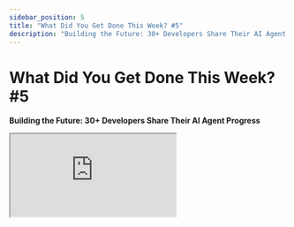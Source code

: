 ```yaml
---
sidebar_position: 5
title: "What Did You Get Done This Week? #5"
description: "Building the Future: 30+ Developers Share Their AI Agent Progress"
---
```


# What Did You Get Done This Week? #5

**Building the Future: 30+ Developers Share Their AI Agent Progress**

<div className="responsive-iframe">
  <iframe
    src="https://www.youtube.com/embed/4u8rbjmvWC0"
    title="YouTube video player"
    allow="accelerometer; autoplay; clipboard-write; encrypted-media; gyroscope; picture-in-picture"
    allowFullScreen
  />
</div>
- Date: 2024-12-13
- Twitter Spaces: https://x.com/i/spaces/1lDxLlgYjMkxm
- YouTube Link: https://www.youtube.com/watch?v=4u8rbjmvWC0


## Timestamps

- [00:01:04](https://www.youtube.com/watch?v=4u8rbjmvWC0&t=64) - **shawmakesmagic**: Introduction and Format Changes for the Space
- [00:02:38](https://www.youtube.com/watch?v=4u8rbjmvWC0&t=158) - **xsubtropic**: Redux project, DaVinci AI
- [00:06:57](https://www.youtube.com/watch?v=4u8rbjmvWC0&t=417) - **CottenIO**: Scripted, AI Summit Recap
- [00:08:58](https://www.youtube.com/watch?v=4u8rbjmvWC0&t=538) - **HDPbilly**: Real Agency HQ, "Sploot" agent
- [00:13:29](https://www.youtube.com/watch?v=4u8rbjmvWC0&t=809) - **IQ6900**: On-chain ASCII art service
- [00:18:50](https://www.youtube.com/watch?v=4u8rbjmvWC0&t=1130) - **frankdegods**: Bella Character Sheet Tweaks
- [00:20:15](https://www.youtube.com/watch?v=4u8rbjmvWC0&t=1215) - **jamesyoung**: AI Agent Starter Kit
- [00:23:29](https://www.youtube.com/watch?v=4u8rbjmvWC0&t=1409) - **0xglu**: Ducky and Agent Swarms
- [00:25:30](https://www.youtube.com/watch?v=4u8rbjmvWC0&t=1530) - **chrislatorres**: Bella.gg - Bella documentation site
- [00:27:47](https://www.youtube.com/watch?v=4u8rbjmvWC0&t=1667) - **reality_spiral**: Self-Improving Agents & Github integration
- [00:31:43](https://www.youtube.com/watch?v=4u8rbjmvWC0&t=1903) - **robotsreview**: Story Protocol plugin and Agentic TCPIP
- [00:34:19](https://www.youtube.com/watch?v=4u8rbjmvWC0&t=2059) - **shannonNullCode**: Emblem Vault & Message Ingestion
- [00:38:40](https://www.youtube.com/watch?v=4u8rbjmvWC0&t=2320) - **bcsmithx**: Agent Tank - Computer use agents
- [00:41:20](https://www.youtube.com/watch?v=4u8rbjmvWC0&t=2480) - **boyaloxer**: Plugin Feel - Emotion-based agent
- [00:44:09](https://www.youtube.com/watch?v=4u8rbjmvWC0&t=2649) - **JustJamieJoyce**: Muse of Truth/Research AI agents
- [00:46:11](https://www.youtube.com/watch?v=4u8rbjmvWC0&t=2771) - **yikesawjeez**: Discord bot & Contribution updates
- [00:50:56](https://www.youtube.com/watch?v=4u8rbjmvWC0&t=3056) - **RodrigoSotoAlt**: Monad, Metaplex Nfts, Solana integrations
- [00:53:22](https://www.youtube.com/watch?v=4u8rbjmvWC0&t=3202) - **HowieDuhzit**: Bella Character Generator
- [00:55:57](https://www.youtube.com/watch?v=4u8rbjmvWC0&t=3357) - **xrpublisher**: XR Publisher, 3D Social Network on the edge
- [01:00:57](https://www.youtube.com/watch?v=4u8rbjmvWC0&t=3657) - **BV_Bloom1**: 3D Agent Interactions
- [01:02:57](https://www.youtube.com/watch?v=4u8rbjmvWC0&t=3777) - **nftRanch**: Trading Bot and Bella V2 integrations
- [01:05:57](https://www.youtube.com/watch?v=4u8rbjmvWC0&t=3957) - **019ec6e2**: Mimetic Platform and Agent Interactions
- [01:09:17](https://www.youtube.com/watch?v=4u8rbjmvWC0&t=4157) - **jacobmtucker**: Agent Transaction Control Protocol
- [01:12:26](https://www.youtube.com/watch?v=4u8rbjmvWC0&t=4346) - **CurtisLaird5**: C-Studio character interface
- [01:17:13](https://www.youtube.com/watch?v=4u8rbjmvWC0&t=4633) - **unl__cky**: Escapism, art generation AI
- [01:19:17](https://www.youtube.com/watch?v=4u8rbjmvWC0&t=4757) - **Rowdymode**: Twin Tone - Interactive Streaming
- [01:20:29](https://www.youtube.com/watch?v=4u8rbjmvWC0&t=4829) - **mitchcastanet**: Binary Star System research with agents
- [01:23:15](https://www.youtube.com/watch?v=4u8rbjmvWC0&t=4995) - **GoatOfGamblers**: Prediction market for meme coins
- [01:25:27](https://www.youtube.com/watch?v=4u8rbjmvWC0&t=5127) - **JohnNaulty**: SWE contributions, plugin working groups
- [01:29:30](https://www.youtube.com/watch?v=4u8rbjmvWC0&t=5370) - **mayanicks0x**: Axie, AI KOL Agent
- [01:31:30](https://www.youtube.com/watch?v=4u8rbjmvWC0&t=5490) - **wakesync**: Bella Wakes Up, web app updates
- [01:35:28](https://www.youtube.com/watch?v=4u8rbjmvWC0&t=5728) - **TrenchBuddy**: Trading agents and AWS templates
- [01:38:36](https://www.youtube.com/watch?v=4u8rbjmvWC0&t=5916) - **rakshitaphilip**: Brunette token and agent tips on Warpcast
- [01:44:49](https://www.youtube.com/watch?v=4u8rbjmvWC0&t=6289) - **MbBrainz**: Menu Recommendation app
- [01:46:03](https://www.youtube.com/watch?v=4u8rbjmvWC0&t=6363) - **Hawkeye_Picks**: Storytelling bot
- [01:49:16](https://www.youtube.com/watch?v=4u8rbjmvWC0&t=6556) - **shawmakesmagic**: Hiring and Bella V2
- [01:54:30](https://www.youtube.com/watch?v=4u8rbjmvWC0&t=6870) - **dankvr**: Community updates, tooling


## Summary

This Twitter Spaces event, hosted by ai16z and titled "What Did You Get Done This Week? #5", was a fast-paced update session focusing on community members' progress on projects related to the Bella AI framework. It was designed to be more structured, focusing on concrete accomplishments of the week and quickly moving through each speaker. A key aspect was also including updates from people who didn't want to speak directly, by reading their updates from a thread.

**Structure and Goals:**

- **Focused Updates:** The goal was to have concise updates, with emphasis on what was _actually achieved_ during the week rather than broader discussions.
- **Time Management:** The hosts aimed to keep things moving efficiently and keep the meeting within a target time frame.
- **Inclusive Updates:** Those who didn't want to speak could post a list of their accomplishments in a reply to a tweet, and those would be read aloud at the end.
- **Data Capture:** The event aimed to capture updates for transcription, summaries, and later documentation purposes.
- **Community Coordination:** The updates were seen as a way to help with coordination within the AI 16z community and with future planning.
- **Working Groups:** There were several mentions of establishing more focused working groups around topics like swarms, plugins, and security.

**Other Notable Points:**

- **Hiring:** Several speakers mentioned that they were actively hiring for developers.
- **Open Source:** A consistent theme was the push for open-source development and community contribution.
- **AI Integration:** There were many projects that were actively integrating AI agents into different platforms like Twitter, Discord, Telegram, and gaming environments.
- **Memory and Context:** A recurring challenge was dealing with memory limitations and ensuring agents had sufficient context for coherent responses.
- **Iterative Refinement:** There was a lot of focus on iteratively testing, tweaking, and improving both agent behavior and infrastructure.
- **Bella v2:** There was a lot of hype around the upcoming Bella v2 release, with many teams planning to align their development with the new version.
- **Rapid Pace:** The rapid pace of development in the Bella ecosystem was acknowledged, with many feeling like they were "stupidly early."
- **Community Focus:** There was also recognition of the importance of community collaboration.

Overall, this event showed a vibrant and active community rapidly developing projects using the Bella framework. It highlighted both the significant progress made in the past week and the challenges being tackled, showcasing the potential for AI agents in diverse real world applications.


## Hot Takes

1.  **"These corporations are going to cease to exist."** - **(00:07:31)** Tim Cotton makes a bold prediction about the future of traditional corporations in the face of AI agent technology. This implies a near-term and disruptive shift.

2.  **"I think I own like all the coins on stage and in the audience."** - **(00:19:25)** Frankdegods makes a boastful claim about his holdings which may ruffle feathers, especially regarding insider trading and ethical issues.

3.  **"I'm pretty sure that's a bug. You should make a PR for that because that should be fixed. That's definitely a bug."** - **(00:11:56)** Shaw quickly calls out the small model being set as default, and pushes for action on it. This could be considered a strong take that implies a sense of urgency to fix the problem.

4.  **"The goal always will be up and running with an agent in three minutes."** - **(00:22:09)** JamesYoung makes a claim about what is achievable with their tooling that may be too simplistic for some devs, and could be hard to reach with all the nuances and API keys they would need.

5.  **"We think that IP is the native asset ingested by and produced by agents like Bella."** - **(01:10:26)** Jacob Tucker frames intellectual property as the core fuel for AI agents, which is a strong claim with implications about ownership and legal frameworks within AI systems and how that works with open source code.

---

\[00:02:45\] Tropic

- Working on Redux and agent DaVinci AI (fork of Bella)
- Built streams UI showing DaVinci's thoughts on various topics
- Integrated NASA APIs for deep space photo analysis
- Created review engine for content quality before Twitter posts
- Shipped admin UI for Twitter post management
- Improving docs and refactoring Redux extensions

\[00:07:00\] Tim Cotton

- Spoke at AI Summit NYC about Bella
- Working on Chad's metacognition loop
- Preparing to contribute to Bella repo
- Actively hiring TypeScript developers
- Developing two upcoming partner projects

\[00:09:00\] HDP

- Building an agent on Bella Framework for Real Agency HQ
- Implemented memory summarization system
- Fine-tuned a model for character "Sploots"
- Improved memory handling by summarizing past conversations
- Fixed model size issues in default runtime

\[00:13:45\] IQ6900

- Launching on-chain ASCII art storage service on Solana
- Developed efficient state-based storage solution
- Planning to introduce AI agent named Q
- Working to store Bella's character file on-chain

\[00:19:15\] Frank

- Working on character sheets for Bella agents
- Contributing to the community growth
- Focusing on improving agent interactions

\[00:21:40\] James (CollabLand)

- Released AI agent starter kit
- Added support for Telegram integration
- Planning Twitter and Farcaster Frames support
- Implementing Solana support
- Using Lit Protocol for key management

\[00:25:45\] 0xGlue (Duck AI)

- Improved Duck's codebase stability
- Working on hosting solution
- Implemented swarms functionality
- Developed decentralized P2P network for agent communication

\[00:27:35\] Chris Torres

- Created Bella.gg
- Built documentation gathering system
- Implemented Q&A system for Bella ecosystem

\[00:30:00\] Reality Spiral

- Working with agents to define their own character files
- Developing GitHub plugin for agent interaction
- Building Coinbase integration features
- Creating self-improving prompts

\[00:36:00\] Jamie

- Developing the Muse system
- Working on Muse of Truth for intelligence assessment
- Creating multiple specialized AI agents

\[00:41:45\] Shannon Code

- Working on Emblem Vault wallet service
- Implemented message ingestion across platforms
- Developed temporal memory system
- Working on agent interoperability

\[00:47:00\] Ben (Agent Tank)

- Launched Agent Tank with 4 computer-use agents
- Added OCR and voice features using 11labs
- Open-sourcing stack as "Tankwork"
- Planning Bella compatibility

\[00:50:00\] Soto

- Built workshop for Monad developer ecosystem
- Implemented compressed NFTs for Bozo agent
- Working on 3D NFT collection

\[00:52:15\] Howie

- Created Bella installer
- Built Bella character generator
- Added OpenRouter API integration
- Implemented character file backup system

\[00:54:40\] Anthony (XR Publisher)

- Developed admin panel in Cloudflare worker
- Implemented edge-based memory system
- Added Discord integration with slash commands
- Working on 3D social network powered by AI

\[01:02:00\] Bloom

- Developed agent communication logic in 3D environment
- Working on character rigging
- Implementing React-based sentiment detection

\[01:04:00\] Ranch (Berkshire Hathaway)

- Fixed Docker issues
- Working on autonomous trading agent
- Implementing risk factor assessment
- Developing yield management system

\[01:05:45\] Unlucky (Escapism)

- Created autonomous art generation AI
- Refined character file with agent's input
- Reduced reply spam and improved engagement
- Building Discord community

\[01:07:25\] Hawkeye

- Working on storytelling bot project
- Developing choose-your-own-adventure system
- Experimenting with Alchemy for video commentary features
- Planning AI-driven talk show format

\[01:09:40\] Trench Buddy

- Creating individualized trading agents
- Modified Bella framework for multiple agent support
- Built AWS CloudFormation templates
- Implemented Lambda function integration
- Added PostgreSQL database support

\[01:13:00\] Auk

- Working on Brunette token
- Developed agent on Warpcast
- Added MidJourney integration
- Implementing wallet handling and tipping system

\[01:14:45\] Maya

- Launched Axie on PumpFun
- Developing AI clone capabilities for KOLs
- Working with large alpha groups
- Planning integration across platforms

\[01:15:45\] Asimov (Bella Wakes Up team)

- Implemented persistent web memory
- Added voice input/output using Whisper and 11 Labs
- Created Laura for Bella with contextual image generation
- Developed conversation sharing system
- Built points system
- Implemented journal entry system every 6 hours
- Working on core memories feature

\[01:18:30\] Shaw (final update)

- Scaling up operations and hiring team members
- Completed foundation formation for Bella Labs
- Working on value accrual strategies
- Developing partnership with major university for PhD program
- Architecting Bella V2
- Focus on stability and multimodal capabilities

\[01:19:45\] Jin

- Refined Discord summarization scripts
- Open-sourced Discord summarizer
- Implemented Markdown to JSON conversion
- Created GitHub contributor analysis tools
- Working on AI agent training data systems
- Developing self-aware codebase features
